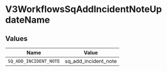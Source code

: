 # V3WorkflowsSqAddIncidentNoteUpdateName


## Values

| Name                   | Value                  |
| ---------------------- | ---------------------- |
| `SQ_ADD_INCIDENT_NOTE` | sq_add_incident_note   |